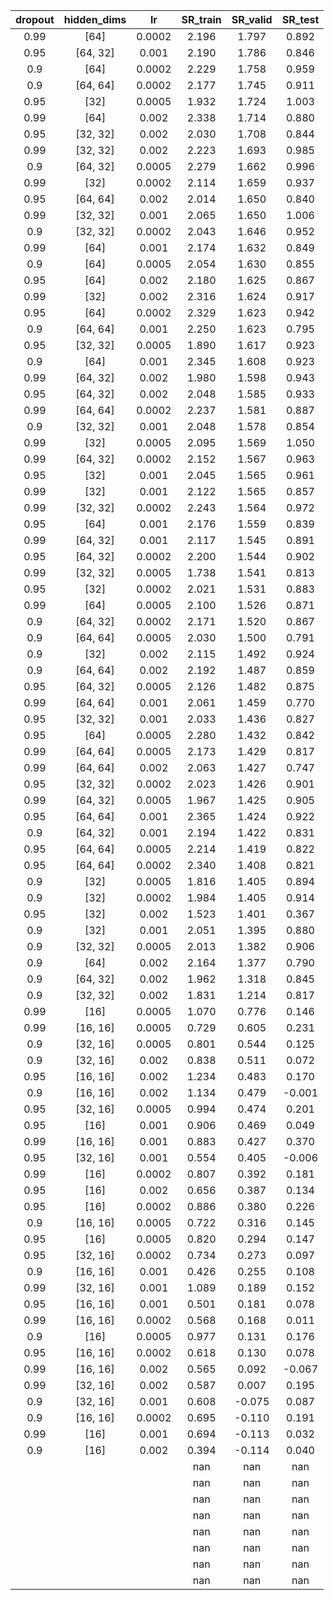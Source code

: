 | dropout | hidden_dims | lr | SR_train | SR_valid | SR_test |
|:-------:|:-----------:|:--:|:--------:|:--------:|:-------:|
| 0.99 | [64] | 0.0002 | 2.196 | 1.797 | 0.892 |
| 0.95 | [64, 32] | 0.001 | 2.190 | 1.786 | 0.846 |
| 0.9 | [64] | 0.0002 | 2.229 | 1.758 | 0.959 |
| 0.9 | [64, 64] | 0.0002 | 2.177 | 1.745 | 0.911 |
| 0.95 | [32] | 0.0005 | 1.932 | 1.724 | 1.003 |
| 0.99 | [64] | 0.002 | 2.338 | 1.714 | 0.880 |
| 0.95 | [32, 32] | 0.002 | 2.030 | 1.708 | 0.844 |
| 0.99 | [32, 32] | 0.002 | 2.223 | 1.693 | 0.985 |
| 0.9 | [64, 32] | 0.0005 | 2.279 | 1.662 | 0.996 |
| 0.99 | [32] | 0.0002 | 2.114 | 1.659 | 0.937 |
| 0.95 | [64, 64] | 0.002 | 2.014 | 1.650 | 0.840 |
| 0.99 | [32, 32] | 0.001 | 2.065 | 1.650 | 1.006 |
| 0.9 | [32, 32] | 0.0002 | 2.043 | 1.646 | 0.952 |
| 0.99 | [64] | 0.001 | 2.174 | 1.632 | 0.849 |
| 0.9 | [64] | 0.0005 | 2.054 | 1.630 | 0.855 |
| 0.95 | [64] | 0.002 | 2.180 | 1.625 | 0.867 |
| 0.99 | [32] | 0.002 | 2.316 | 1.624 | 0.917 |
| 0.95 | [64] | 0.0002 | 2.329 | 1.623 | 0.942 |
| 0.9 | [64, 64] | 0.001 | 2.250 | 1.623 | 0.795 |
| 0.95 | [32, 32] | 0.0005 | 1.890 | 1.617 | 0.923 |
| 0.9 | [64] | 0.001 | 2.345 | 1.608 | 0.923 |
| 0.99 | [64, 32] | 0.002 | 1.980 | 1.598 | 0.943 |
| 0.95 | [64, 32] | 0.002 | 2.048 | 1.585 | 0.933 |
| 0.99 | [64, 64] | 0.0002 | 2.237 | 1.581 | 0.887 |
| 0.9 | [32, 32] | 0.001 | 2.048 | 1.578 | 0.854 |
| 0.99 | [32] | 0.0005 | 2.095 | 1.569 | 1.050 |
| 0.99 | [64, 32] | 0.0002 | 2.152 | 1.567 | 0.963 |
| 0.95 | [32] | 0.001 | 2.045 | 1.565 | 0.961 |
| 0.99 | [32] | 0.001 | 2.122 | 1.565 | 0.857 |
| 0.99 | [32, 32] | 0.0002 | 2.243 | 1.564 | 0.972 |
| 0.95 | [64] | 0.001 | 2.176 | 1.559 | 0.839 |
| 0.99 | [64, 32] | 0.001 | 2.117 | 1.545 | 0.891 |
| 0.95 | [64, 32] | 0.0002 | 2.200 | 1.544 | 0.902 |
| 0.99 | [32, 32] | 0.0005 | 1.738 | 1.541 | 0.813 |
| 0.95 | [32] | 0.0002 | 2.021 | 1.531 | 0.883 |
| 0.99 | [64] | 0.0005 | 2.100 | 1.526 | 0.871 |
| 0.9 | [64, 32] | 0.0002 | 2.171 | 1.520 | 0.867 |
| 0.9 | [64, 64] | 0.0005 | 2.030 | 1.500 | 0.791 |
| 0.9 | [32] | 0.002 | 2.115 | 1.492 | 0.924 |
| 0.9 | [64, 64] | 0.002 | 2.192 | 1.487 | 0.859 |
| 0.95 | [64, 32] | 0.0005 | 2.126 | 1.482 | 0.875 |
| 0.99 | [64, 64] | 0.001 | 2.061 | 1.459 | 0.770 |
| 0.95 | [32, 32] | 0.001 | 2.033 | 1.436 | 0.827 |
| 0.95 | [64] | 0.0005 | 2.280 | 1.432 | 0.842 |
| 0.99 | [64, 64] | 0.0005 | 2.173 | 1.429 | 0.817 |
| 0.99 | [64, 64] | 0.002 | 2.063 | 1.427 | 0.747 |
| 0.95 | [32, 32] | 0.0002 | 2.023 | 1.426 | 0.901 |
| 0.99 | [64, 32] | 0.0005 | 1.967 | 1.425 | 0.905 |
| 0.95 | [64, 64] | 0.001 | 2.365 | 1.424 | 0.922 |
| 0.9 | [64, 32] | 0.001 | 2.194 | 1.422 | 0.831 |
| 0.95 | [64, 64] | 0.0005 | 2.214 | 1.419 | 0.822 |
| 0.95 | [64, 64] | 0.0002 | 2.340 | 1.408 | 0.821 |
| 0.9 | [32] | 0.0005 | 1.816 | 1.405 | 0.894 |
| 0.9 | [32] | 0.0002 | 1.984 | 1.405 | 0.914 |
| 0.95 | [32] | 0.002 | 1.523 | 1.401 | 0.367 |
| 0.9 | [32] | 0.001 | 2.051 | 1.395 | 0.880 |
| 0.9 | [32, 32] | 0.0005 | 2.013 | 1.382 | 0.906 |
| 0.9 | [64] | 0.002 | 2.164 | 1.377 | 0.790 |
| 0.9 | [64, 32] | 0.002 | 1.962 | 1.318 | 0.845 |
| 0.9 | [32, 32] | 0.002 | 1.831 | 1.214 | 0.817 |
| 0.99 | [16] | 0.0005 | 1.070 | 0.776 | 0.146 |
| 0.99 | [16, 16] | 0.0005 | 0.729 | 0.605 | 0.231 |
| 0.9 | [32, 16] | 0.0005 | 0.801 | 0.544 | 0.125 |
| 0.9 | [32, 16] | 0.002 | 0.838 | 0.511 | 0.072 |
| 0.95 | [16, 16] | 0.002 | 1.234 | 0.483 | 0.170 |
| 0.9 | [16, 16] | 0.002 | 1.134 | 0.479 | -0.001 |
| 0.95 | [32, 16] | 0.0005 | 0.994 | 0.474 | 0.201 |
| 0.95 | [16] | 0.001 | 0.906 | 0.469 | 0.049 |
| 0.99 | [16, 16] | 0.001 | 0.883 | 0.427 | 0.370 |
| 0.95 | [32, 16] | 0.001 | 0.554 | 0.405 | -0.006 |
| 0.99 | [16] | 0.0002 | 0.807 | 0.392 | 0.181 |
| 0.95 | [16] | 0.002 | 0.656 | 0.387 | 0.134 |
| 0.95 | [16] | 0.0002 | 0.886 | 0.380 | 0.226 |
| 0.9 | [16, 16] | 0.0005 | 0.722 | 0.316 | 0.145 |
| 0.95 | [16] | 0.0005 | 0.820 | 0.294 | 0.147 |
| 0.95 | [32, 16] | 0.0002 | 0.734 | 0.273 | 0.097 |
| 0.9 | [16, 16] | 0.001 | 0.426 | 0.255 | 0.108 |
| 0.99 | [32, 16] | 0.001 | 1.089 | 0.189 | 0.152 |
| 0.95 | [16, 16] | 0.001 | 0.501 | 0.181 | 0.078 |
| 0.99 | [16, 16] | 0.0002 | 0.568 | 0.168 | 0.011 |
| 0.9 | [16] | 0.0005 | 0.977 | 0.131 | 0.176 |
| 0.95 | [16, 16] | 0.0002 | 0.618 | 0.130 | 0.078 |
| 0.99 | [16, 16] | 0.002 | 0.565 | 0.092 | -0.067 |
| 0.99 | [32, 16] | 0.002 | 0.587 | 0.007 | 0.195 |
| 0.9 | [32, 16] | 0.001 | 0.608 | -0.075 | 0.087 |
| 0.9 | [16, 16] | 0.0002 | 0.695 | -0.110 | 0.191 |
| 0.99 | [16] | 0.001 | 0.694 | -0.113 | 0.032 |
| 0.9 | [16] | 0.002 | 0.394 | -0.114 | 0.040 |
|  |  |  | nan | nan | nan |
|  |  |  | nan | nan | nan |
|  |  |  | nan | nan | nan |
|  |  |  | nan | nan | nan |
|  |  |  | nan | nan | nan |
|  |  |  | nan | nan | nan |
|  |  |  | nan | nan | nan |
|  |  |  | nan | nan | nan |
